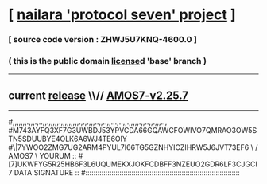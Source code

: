 
# [ [nailara 'protocol seven' project](http://nailara.network/) ]

### [ source code version : ZHWJ5U7KNQ-4600.0 ]

### ( this is the public domain [license](../license)d 'base' branch )
---
## current [release](https://github.com/nailara-technologies/protocol-7/releases) \\\\// [AMOS7-v2.25.7](https://github.com/nailara-technologies/protocol-7/releases/tag/AMOS7-v2.25.7)
---

#,,,,,,,.,,,.,..,,.,,,,,.,,,,,,,,,.,.,.,,,..,,..,,...,..,,.,,,,,.,,..,,.,,,..,
#M743AYFQ3XF7G3UWBDJ53YPVCDA66GQAWCFOWIVO7QMRAO3OW5STN5SDUUBYE4OLK6A6WJ4TE6OIY
#\\\|7YWOO2ZMG7UG2ARM4PYUL7I66TG5GZNHYICZIHRW5J6JVT73EF6 \ / AMOS7 \ YOURUM ::
#\[7]UKWFYG5R25HB6F3L6UQUMEKXJOKFCDBFF3NZEUO2GDR6LF3CJGCI 7  DATA SIGNATURE ::
#:::::::::::::::::::::::::::::::::::::::::::::::::::::::::::::::::::::::::::::
